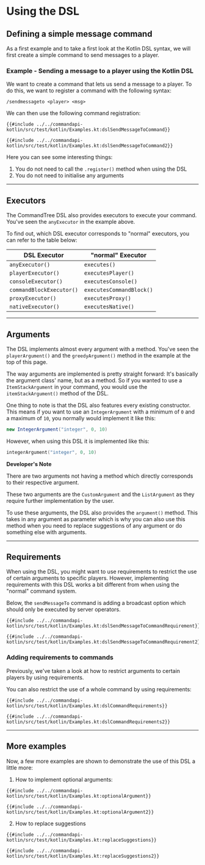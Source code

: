 # Using the DSL

## Defining a simple message command

As a first example and to take a first look at the Kotlin DSL syntax, we will first create a simple command to send messages to a player.

<div class="example">

### Example - Sending a message to a player using the Kotlin DSL

We want to create a command that lets us send a message to a player. To do this, we want to register a command with the following syntax:

```mccmd
/sendmessageto <player> <msg>
```

We can then use the following command registration:

<div class="multi-pre">

```kotlin,CommandTree
{{#include ../../commandapi-kotlin/src/test/kotlin/Examples.kt:dslSendMessageToCommand}}
```

```kotlin,CommandAPICommand
{{#include ../../commandapi-kotlin/src/test/kotlin/Examples.kt:dslSendMessageToCommand2}}
```

</div>

Here you can see some interesting things:

1. You do not need to call the `.register()` method when using the DSL
2. You do not need to initialise any arguments

</div>

-----

## Executors

The CommandTree DSL also provides executors to execute your command. You've seen the `anyExecutor` in the example above.

To find out, which DSL executor corresponds to "normal" executors, you can refer to the table below:

| DSL Executor             | "normal" Executor        |
|--------------------------|--------------------------|
| `anyExecutor()`          | `executes()`             |
| `playerExecutor()`       | `executesPlayer()`       |
| `consoleExecutor()`      | `executesConsole()`      |
| `commandBlockExecutor()` | `executesCommandBlock()` |
| `proxyExecutor()`        | `executesProxy()`        |
| `nativeExecutor()`       | `executesNative()`       |

-----

## Arguments

The DSL implements almost every argument with a method. You've seen the `playerArgument()` and the `greedyArgument()` method in the example at the top of this page.

The way arguments are implemented is pretty straight forward: It's basically the argument class' name, but as a method. So if you wanted to use a `ItemStackArgument` in your command, you would use the `itemStackArgument()` method of the DSL.

One thing to note is that the DSL also features every existing constructor. This means if you want to use an `IntegerArgument` with a minimum of `0` and a maximum of `10`, you normally would implement it like this: 

```java
new IntegerArgument("integer", 0, 10)
```

However, when using this DSL it is implemented like this: 

```kotlin
integerArgument("integer", 0, 10)
```

<div class="warning">

**Developer's Note**

There are two arguments not having a method which directly corresponds to their respective argument.
 
These two arguments are the `CustomArgument` and the `ListArgument` as they require further implementation by the user.
 
To use these arguments, the DSL also provides the `argument()` method. This takes in any argument as parameter which is why you can also use this method when you need to replace suggestions of any argument or do something else with arguments.

</div>

-----

## Requirements

When using the DSL, you might want to use requirements to restrict the use of certain arguments to specific players. However, implementing requirements with this DSL works a bit different from when using the "normal" command system.

Below, the `sendMessageTo` command is adding a broadcast option which should only be executed by server operators.

<div class="multi-pre">

```kotlin,CommandTree
{{#include ../../commandapi-kotlin/src/test/kotlin/Examples.kt:dslSendMessageToCommandRequirement}}
```

```kotlin,CommandAPICommand
{{#include ../../commandapi-kotlin/src/test/kotlin/Examples.kt:dslSendMessageToCommandRequirement2}}
```

</div>

### Adding requirements to commands

Previously, we've taken a look at how to restrict arguments to certain players by using requirements.

You can also restrict the use of a whole command by using requirements:

<div class="multi-pre">

```kotlin,CommandTree
{{#include ../../commandapi-kotlin/src/test/kotlin/Examples.kt:dslCommandRequirements}}
```

```kotlin,CommandAPICommand
{{#include ../../commandapi-kotlin/src/test/kotlin/Examples.kt:dslCommandRequirements2}}
```

</div>

-----

## More examples

Now, a few more examples are shown to demonstrate the use of this DSL a little more:

1. How to implement optional arguments:
<div class="multi-pre">

```kotlin,CommandTree
{{#include ../../commandapi-kotlin/src/test/kotlin/Examples.kt:optionalArgument}}
```

```kotlin,CommandAPICommand
{{#include ../../commandapi-kotlin/src/test/kotlin/Examples.kt:optionalArgument2}}
```

</div>

2. How to replace suggestions
<div class="multi-pre">

```kotlin,CommandTree
{{#include ../../commandapi-kotlin/src/test/kotlin/Examples.kt:replaceSuggestions}}
```

```kotlin,CommandAPICommand
{{#include ../../commandapi-kotlin/src/test/kotlin/Examples.kt:replaceSuggestions2}}
```

</div>
